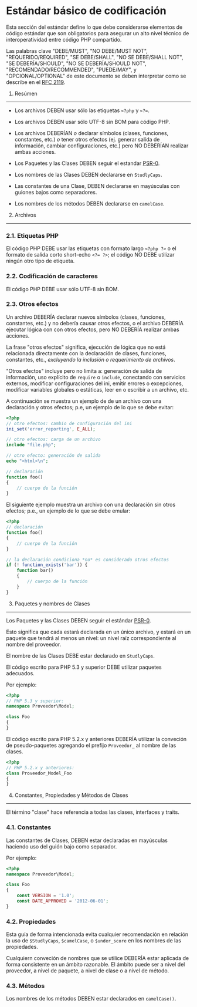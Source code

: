 Estándar básico de codificación
===============================

Esta sección del estándar define lo que debe considerarse elementos de código
estándar que son obligatorios para asegurar un alto nivel técnico de 
interoperatividad entre código PHP compartido.

Las palabras clave "DEBE/MUST", "NO DEBE/MUST NOT", "REQUERIDO/REQUIRED", 
"SE DEBE/SHALL", "NO SE DEBE/SHALL NOT", "SE DEBERÍA/SHOULD", "NO SE DEBERÍA/SHOULD NOT", "RECOMENDADO/RECOMMENDED", "PUEDE/MAY", y "OPCIONAL/OPTIONAL" de este documento
se deben interpretar como se describe en el [RFC 2119][].

[RFC 2119]: http://www.ietf.org/rfc/rfc2119.txt
[PSR-0]: https://github.com/php-fig/fig-standards/blob/master/accepted/PSR-0.md


1. Resúmen
----------

- Los archivos DEBEN usar sólo las etiquetas `<?php` y `<?=`.

- Los archivos DEBEN usar sólo UTF-8 sin BOM para código PHP.

- Los archivos DEBERÍAN *o* declarar símbolos (clases, funciones, constantes, etc.)
  *o* tener otros efectos (ej. generar salída de información, cambiar configuraciones, etc.)
  pero NO DEBERÍAN realizar ambas acciones.

- Los Paquetes y las Clases DEBEN seguir el estandar [PSR-0][].

- Los nombres de las Clases DEBEN declararse en `StudlyCaps`.

- Las constantes de una Clase, DEBEN declararse en mayúsculas con guiones bajos como separadores.

- Los nombres de los métodos DEBEN declararse en `camelCase`.


2. Archivos
-----------

### 2.1. Etiquetas PHP

El código PHP DEBE usar las etiquetas con formato largo `<?php ?>` o el formato de salida corto short-echo `<?= ?>`; el código NO DEBE utilizar ningún otro tipo de etiqueta.

### 2.2. Codificación de caracteres

El código PHP DEBE usar sólo UTF-8 sin BOM.

### 2.3. Otros efectos

Un archivo DEBERÍA declarar nuevos símbolos (clases, funciones, constantes,
etc.) y no debería causar otros efectos, o el archivo DEBERÍA ejecutar lógica 
con con otros efectos, pero NO DEBERÍA realizar ambas acciones.

La frase "otros efectos" significa, ejecución de lógica que no está relacionada
directamente con la declaración de clases, funciones, constantes, etc., *excluyendo
la inclusión o requerimiento de archivos*.

"Otros efectos" incluye pero no limita a: generación de salida de información,
uso explícito de `require` o `include`, conectando con servicios externos, modificar configuraciones del ini, emitir errores o excepciones, modificar variables globales o estáticas, leer en o escribir a un archivo, etc.

A continuación se muestra un ejemplo de de un archivo con una declaración y otros efectos;
p.e, un ejemplo de lo que se debe evitar:

```php
<?php
// otro efectos: cambio de configuración del ini
ini_set('error_reporting', E_ALL);

// otro efectos: carga de un archivo
include "file.php";

// otro efecto: generación de salida
echo "<html>\n";

// declaración
function foo()
{
    // cuerpo de la función
}
```

El siguiente ejemplo muestra un archivo con una declaración sin otros efectos; 
p.e., un ejemplo de lo que se debe emular:

```php
<?php
// declaración
function foo()
{
    // cuerpo de la función
}

// la declaración condiciona *no* es considerado otros efectos
if (! function_exists('bar')) {
    function bar()
    {
        // cuerpo de la función
    }
}
```


3. Paquetes y nombres de Clases
-------------------------------

Los Paquetes y las Clases DEBEN seguir el estándar [PSR-0][].

Esto significa que cada estará declarada en un único archivo, y estará en un 
paquete que tendrá al menos un nivel: un nivel raíz correspondiente al nombre
del proveedor.

El nombre de las Clases DEBE estar declarado en `StudlyCaps`.

El código escrito para PHP 5.3 y superior DEBE utilizar paquetes adecuados.

Por ejemplo:

```php
<?php
// PHP 5.3 y superior:
namespace Proveedor\Model;

class Foo
{
}
```

El código escrito para PHP 5.2.x y anteriores DEBERÍA utilizar la conveción de 
pseudo-paquetes agregando el prefijo `Proveedor_` al nombre de las clases.

```php
<?php
// PHP 5.2.x y anteriores:
class Proveedor_Model_Foo
{
}
```

4. Constantes, Propiedades y Métodos de Clases
----------------------------------------------

El término "clase" hace referencia a todas las clases, interfaces y traits.

### 4.1. Constantes

Las constantes de Clases, DEBEN estar declaradas en mayúsculas haciendo uso del 
guión bajo como separador.

Por ejemplo:

```php
<?php
namespace Proveedor\Model;

class Foo
{
    const VERSION = '1.0';
    const DATE_APPROVED = '2012-06-01';
}
```

### 4.2. Propiedades

Esta guía de forma intencionada evita cualquier recomendación en relación la uso
de `$StudlyCaps`, `$camelCase`, o `$under_score` en los nombres de las propiedades.

Cualquiern conveción de nombres que se utilice DEBERÍA estar aplicada de forma 
consistente en un ámbito razonable. El ámbito puede ser a nivel del proveedor, 
a nivel de paquete, a nivel de clase o a nivel de método.

### 4.3. Métodos

Los nombres de los métodos DEBEN estar declarados en `camelCase()`.

